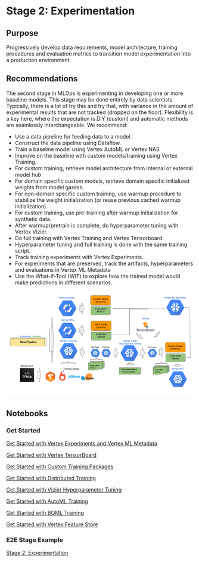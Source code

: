 # Stage 2: Experimentation

## Purpose

Progressively develop data requirements, model architecture, training procedures and evaluation metrics to transition model experimentation into a production environment.


## Recommendations  

The second stage in MLOps is experimenting in developing one or more baseline models. This stage may be done entirely by data scientists. Typically, there is a lot of try this and try that, with variance in the amount of experimental results that are not tracked (dropped on the floor). Flexibility is a key here, where the expectation is DIY (custom) and automatic methods are seamlessly interchangeable. We recommend:

- Use a data pipeline for feeding data to a model.
- Construct the data pipeline using Dataflow.
- Train a baseline model using Vertex AutoML or Vertex NAS
- Improve on the baseline with custom models/training using Vertex Training.
- For custom training, retrieve model architecture from internal or external model hub
- For domain specific custom models, retrieve domain specific initialized weights from model garden.
- For non-domain specific custom training, use warmup procedure to stabilize the weight initialization (or reuse previous cached warmup initialization).
- For custom training, use pre-training after warmup initialization for synthetic data.
- After warmup/pretrain is complete, do hyperparameter tuning with Vertex Vizier.
- Do full training with Vertex Training and Vertex Tensorboard.
- Hyperparameter tuning and full training is done with the same training script.
- Track training experiments with Vertex Experiments.
- For experiments that are preserved, track the artifacts, hyperparameters and evaluations in Vertex ML Metadata
- Use the What-if-Tool (WIT) to explore how the trained model would make predictions in different scenarios.


<img src='stage2.png'>

## Notebooks

### Get Started

[Get Started with Vertex Experiments and Vertex ML Metadata](get_started_vertex_experiments.ipynb)

[Get Started with Vertex TensorBoard](get_started_vertex_tensorboard.ipynb)

[Get Started with Custom Training Packages](get_started_vertex_training.ipynb)

[Get Started with Distributed Training](get_started_vertex_distributed_training.ipynb)

[Get Started with Vizier Hyperparameter Tuning](get_started_vertex_vizier.ipynb)

[Get Started with AutoML Training](get_started_automl_training.ipynb)

[Get Started with BQML Training](get_started_bqml_training.ipynb)

[Get Started with Vertex Feature Store](get_started_vertex_feature_store.ipynb)

### E2E Stage Example

[Stage 2: Experimentation](mlops_experimentation.ipynb)
